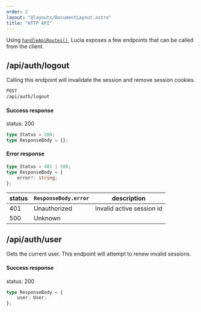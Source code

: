 ```yaml
---
order: 2
layout: "@layouts/DocumentLayout.astro"
title: "HTTP API"
---
```


Using [`handleApiRoutes()`](/reference/api/server-api#handleapiroutes), Lucia exposes a few endpoints that can be called from the client.

## /api/auth/logout

Calling this endpoint will invalidate the session and remove session cookies.

```bash
POST
/api/auth/logout
```

#### Success response

status: 200

```ts
type Status = 200;
type ResponseBody = {};
```

#### Error response

```ts
type Status = 401 | 500;
type ResponseBody = {
	error?: string;
};
```

| status | `ResponseBody.error` | description               |
| ------ | -------------------- | ------------------------- |
| 401    | Unauthorized         | Invalid active session id |
| 500    | Unknown              |                           |

## /api/auth/user

Gets the current user. This endpoint will attempt to renew invalid sessions.

#### Success response

status: 200

```ts
type ResponseBody = {
	user: User;
};
```

